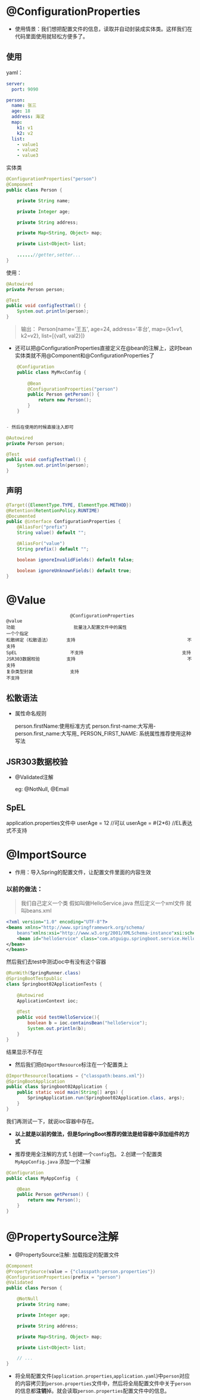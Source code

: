 # @ConfigurationProperties

- 使用情景：我们想把配置文件的信息，读取并自动封装成实体类。这样我们在代码里面使用就轻松方便多了。

## 使用

yaml：

```yaml
server:
  port: 9090

person:
  name: 张三
  age: 18
  address: 海淀
  map:
    k1: v1
    k2: v2
  list:
    - value1
    - value2
    - value3
```


实体类

```java
@ConfigurationProperties("person")
@Component
public class Person {

    private String name;

    private Integer age;

    private String address;

    private Map<String, Object> map;

    private List<Object> list;
	
	......//getter,setter...
}
```

使用：

```java
@Autowired
private Person person;

@Test
public void configTestYaml() {
    System.out.println(person);
}
```

> 输出： Person{name='王五', age=24, address='丰台', map={k1=v1, k2=v2}, list=[{val1, val2}]}

- 还可以把@ConfigurationProperties直接定义在@bean的注解上，这时bean实体类就不用@Component和@ConfigurationProperties了

```java
	@Configuration
	public class MyMvcConfig {
	
	    @Bean
	    @ConfigurationProperties("person")
	    public Person getPerson() {
	        return new Person();
	    }
	}


- 然后在使用的时候直接注入即可

```

```java
@Autowired  
private Person person;

@Test
public void configTestYaml() {
    System.out.println(person);
}
```

## 声明

```java
@Target({ElementType.TYPE, ElementType.METHOD})
@Retention(RetentionPolicy.RUNTIME)
@Documented
public @interface ConfigurationProperties {
    @AliasFor("prefix")
    String value() default "";

    @AliasFor("value")
    String prefix() default "";

    boolean ignoreInvalidFields() default false;

    boolean ignoreUnknownFields() default true;
}
```



# @Value


							@ConfigurationProperties					@value
	功能						批量注入配置文件中的属性						一个个指定
	松散绑定（松散语法）		支持											不支持
	SpEL					不支持										支持
	JSR303数据校验			支持											不支持
	复杂类型封装				支持											不支持

## 松散语法

- 属性命名规则

  person.firstName:使用标准方式
  person.first-name:大写用- 
  person.first_name:大写用_ 
  PERSON_FIRST_NAME: 系统属性推荐使用这种写法

## JSR303数据校验

- @Validated注解

  eg: @NotNull, @Email

## SpEL

application.properties文件中 
userAge = 12   //可以 
userAge = #{2*6}  //EL表达式不支持



# @ImportSource

- 作用：导入Spring的配置文件，让配置文件里面的内容生效

### 以前的做法：

> 我们自己定义一个类  假如叫做HelloService.java
> 然后定义一个xml文件  就叫beans.xml

```xml
<?xml version="1.0" encoding="UTF‐8"?>
<beans xmlns="http://www.springframework.org/schema/
	beans"xmlns:xsi="http://www.w3.org/2001/XMLSchema‐instance"xsi:schemaLocation="http://www.springframework.org/schema/beanshttp://www.springframework.org/schema/beans/spring‐beans.xsd">
	<bean id="helloService" class="com.atguigu.springboot.service.HelloService">
</bean>
</beans>
```

然后我们去test中测试ioc中有没有这个容器

```java
@RunWith(SpringRunner.class)
@SpringBootTestpublic 
class Springboot02ApplicationTests {		
	
    @Autowired
    ApplicationContext ioc; 	
	
    @Test	
	public void testHelloService(){		
		boolean b = ioc.containsBean("helloService");		
		System.out.println(b);	
	}
}
```

结果显示不存在

- 然后我们把`@ImportResource`标注在一个配置类上

  

```java
@ImportResource(locations = {"classpath:beans.xml"})
@SpringBootApplication
public class Springboot02Application { 	
    public static void main(String[] args) {		
        SpringApplication.run(Springboot02Application.class, args);	
    }
}
```



我们再测试一下，就说ioc容器中存在。

- **以上就是以前的做法，但是SpringBoot推荐的做法是给容器中添加组件的方式**

- 推荐使用全注解的方式 
  1.创建一个`config`包。 
  2.创建一个配置类`MyAppConfig.java`
  添加一个注解  

```java
@Configuration
public class MyAppConfig  {

    @Bean
    public Person getPerson() {
        return new Person();
    }
}
```



# @PropertySource注解

- @PropertySource注解: 加载指定的配置文件

```java
@Component  
@PropertySource(value = {"classpath:person.properties"})  
@ConfigurationProperties(prefix = "person")  
@Validated  
public class Person { 

    @NotNull
    private String name;

    private Integer age;

    private String address;

    private Map<String, Object> map;

    private List<Object> list;

    // ...
}
```

- 将全局配置文件(`application.properties`,`application.yaml`)中`person`对应的内容拷贝到`person.properties`文件中，然后将全局配置文件中关于`person`的信息都**注销**掉。就会读取`person.properties`配置文件中的信息。

